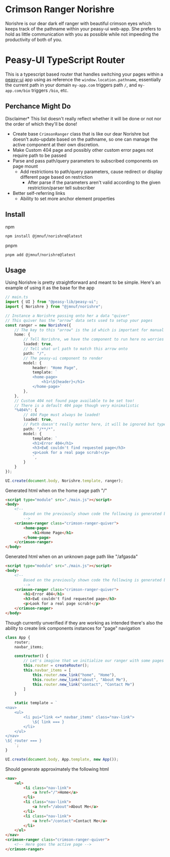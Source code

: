 # Crimson Ranger Norishre
Norishre is our dear dark elf ranger with beautiful crimson eyes which keeps track of the pathname within your peasy-ui web-app. She prefers to hold as little communication with you as possible while not impeeding the productivity of both of you.

# Peasy-UI TypeScript Router
This is a typescript based router that handles switching your pages within a [peasy-ui](https://github.com/peasy-ui/peasy-ui) app using as reference the `window.location.pathname`, essentially the current path in your domain `my-app.com` triggers path `/`, and `my-app.com/bio` triggers `/bio`, etc.

## Perchance Might Do
Disclaimer* This list doesn't really reflect whether it will be done or not nor the order of which they'll be done!
- Create base `CrimsonRanger` class that is like our dear Norishre but doesn't auto-update based on the pathname, so one can manage the active component at their own discretion.
- Make Custom 404 page and possibly other custom error pages not require path to be passed
- Parse and pass path/query parameters to subscribed components on page mount
  - Add restrictions to path/query parameters, cause redirect or display different page based on restriction
    - After parse if the parameters aren't valid according to the given restriction/parser tell subscriber 
- Better self-referring links
  - Ability to set more anchor element properties

## Install
npm
```
npm install @jmnuf/norishre@latest
```
pnpm
```
pnpm add @jmnuf/norishre@latest
```

## Usage

Using Norishre is pretty straightforward and meant to be simple. Here's an example of using it as the base for the app

```ts
// main.ts
import { UI } from "@peasy-lib/peasy-ui";
import { Norishre } from "@jmnuf/norishre";

// Instance a Norishre passing onto her a data "quiver"
// This quiver has the "arrow" data sets used to setup your pages
const ranger = new Norishre({
	// The key to this "arrow" is the id which is important for manual switch-ups
	home: {
		// Tell Norishre, we have the component to run here no worries about loading it
		loaded: true,
		// Tell what url path to match this arrow onto 
		path: "/",
		// The peasy-ui component to render
		model: {
			header: "Home Page",
			template: `
			<home-page>
				<h1>\${header}</h1>
			</home-page>`
		},
	},
	// Custom 404 not found page available to be set too!
	// There is a default 404 page though very minimalistic
	"%404%": {
		// 404 Page must always be loaded!
		loaded: true,
		// Path doesn't really matter here, it will be ignored but typescript may shout about it. Still looking how to make it not do that...
		path: "/**/*",
		model: {
			template: `
			<h1>Error 404</h1>
			<h3>EwE couldn't find requested page</h3>
			<p>Look for a real page scrub!</p>
			`,
		}
	}
});

UI.create(document.body, Norishre.template, ranger);

```
Generated html when on the home page path "/"
```html
<script type="module" src="./main.js"></script>
<body>
	<!-- 
		Based on the previously shown code the following is generated by peasy when at the home page path
		-->
	<crimson-ranger class="crimson-ranger-quiver">
		<home-page>
			<h1>Home Page</h1>
		</home-page>
	</crimson-ranger>
</body>
```
Generated html when on an unknown page path like "/afgasda"
```html
<script type="module" src="./main.js"></script>
<body>
	<!-- 
		Based on the previously shown code the following is generated by peasy when at an unkown path
		-->
	<crimson-ranger class="crimson-ranger-quiver">
		<h1>Error 404</h1>
		<h3>EwE couldn't find requested page</h3>
		<p>Look for a real page scrub!</p>
	</crimson-ranger>
</body>
```

Though currently unverified if they are working as intended there's also the ability to create link components instances for "page" navigation

```ts
class App {
	router;
	navbar_items;

	constructor() {
		// Let's imagine that we initialize our ranger with some pages with arrows: "home", "about" and "contact"
		this.router = createRouter();
		this.navbar_items = [
			this.router.new_link("home", "Home"),
			this.router.new_link("about", "About Me"),
			this.router.new_link("contact", "Contact Me")
		]
	}

	static template = `
<nav>
	<ul>
		<li pui="link <=* navbar_items" class="nav-link">
			\${ link === }
		</li>
	</ul>
</nav>
\${ router === }
	`;
}

UI.create(document.body, App.template, new App());
```
Should generate approximately the following html
```html
<nav>
	<ul>
		<li class="nav-link">
			<a href="/">Home</a>
		</li>
		<li class="nav-link">
			<a href="/about">About Me</a>
		</li>
		<li class="nav-link">
			<a href="/contact">Contact Me</a>
		</li>
	</ul>
</nav>
<crimson-ranger class="crimson-ranger-quiver">
	<!-- Here goes the active page -->
</crimson-ranger>
```
